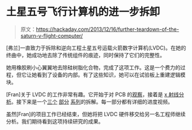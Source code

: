 # 土星五号飞行计算机的进一步拆卸

> 原文：<https://hackaday.com/2013/12/16/further-teardown-of-the-saturn-v-flight-computer/>

[弗兰]一直致力于拆除和逆向工程土星五号运载火箭数字计算机(LVDC)。在她的终曲中，她成功地去除了传统组件的痕迹，同时保持了它们的完整性。

她用橡胶刷小心翼翼地去除硅树脂化合物，完成了这项工作。这是一个费力的过程，但它让她看到了设备的内部。有了这些知识，她可以在试验板上重建逻辑模块。

[Fran]关于 LVDC 的工作非常有趣。它开始于对 PCB 的[观察](http://hackaday.com/2013/01/09/in-depth-look-at-an-lvcd-board-from-a-saturn-v-rocket/)，接着是 [x 射线分析](http://www.frantone.com/designwritings/design_writings4.html#xray)。接下来是一个[三个](http://www.frantone.com/designwritings/design_writings6.html#lvdcproject "part 1") [部分](http://www.frantone.com/designwritings/design_writings7.html#LVDC2 "part 2") [系列](http://www.frantone.com/designwritings/design_writings7.html#LVDC3 "part 3")的拆解。每一部分都有详细的进度视频。

虽然[Fran]的项目工作已经结束，但她将把 LVDC 硬件移交给另一名工程师继续分析。我们期待看到这项持续研究的成果。